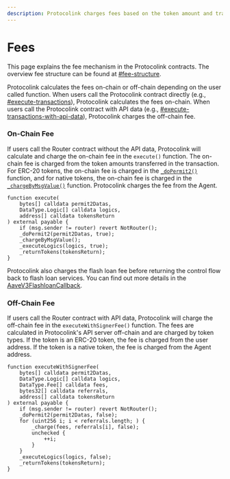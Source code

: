 ```yaml
---
description: Protocolink charges fees based on the token amount and transaction type
---
```


# Fees

This page explains the fee mechanism in the Protocolink contracts. The overview fee structure can be found at [#fee-structure](../../fees.md#fee-structure "mention").

Protocolink calculates the fees on-chain or off-chain depending on the user called function. When users call the Protocolink contract directly (e.g., [#execute-transactions](router.md#execute-transactions "mention")), Protocolink calculates the fees on-chain. When users call the Protocolink contract with API data (e.g., [#execute-transactions-with-api-data](router.md#execute-transactions-with-api-data "mention")), Protocolink charges the off-chain fee.

### On-Chain Fee

If users call the Router contract without the API data, Protocolink will calculate and charge the on-chain fee in the `execute()` function. The on-chain fee is charged from the token amounts transferred in the transaction. For ERC-20 tokens, the on-chain fee is charged in the [`_doPermit2()`](https://github.com/dinngo/protocolink-contract/blob/4b765ea9da53fc02b4bce890676cf080206fd00e/src/AgentImplementation.sol#L138) function, and for native tokens, the on-chain fee is charged in the [`_chargeByMsgValue()`](https://github.com/dinngo/protocolink-contract/blob/4b765ea9da53fc02b4bce890676cf080206fd00e/src/AgentImplementation.sol#L293) function. Protocolink charges the fee from the Agent.

```solidity
function execute(
    bytes[] calldata permit2Datas,
    DataType.Logic[] calldata logics,
    address[] calldata tokensReturn
) external payable {
    if (msg.sender != router) revert NotRouter();
    _doPermit2(permit2Datas, true);
    _chargeByMsgValue();
    _executeLogics(logics, true);
    _returnTokens(tokensReturn);
}
```

Protocolink also charges the flash loan fee before returning the control flow back to flash loan services. You can find out more details in the [AaveV3FlashloanCallback](https://github.com/dinngo/protocolink-contract/blob/c8743edc492bf7a25bbc8a0f55befb148e687a38/src/callbacks/AaveV3FlashLoanCallback.sol#L73C23-L73C23).

### Off-Chain Fee

If users call the Router contract with API data, Protocolink will charge the off-chain fee in the `executeWithSignerFee()` function. The fees are calculated in Protocolink's API server off-chain and are charged by token types. If the token is an ERC-20 token, the fee is charged from the user address. If the token is a native token, the fee is charged from the Agent address.

```solidity
function executeWithSignerFee(
    bytes[] calldata permit2Datas,
    DataType.Logic[] calldata logics,
    DataType.Fee[] calldata fees,
    bytes32[] calldata referrals,
    address[] calldata tokensReturn
) external payable {
    if (msg.sender != router) revert NotRouter();
    _doPermit2(permit2Datas, false);
    for (uint256 i; i < referrals.length; ) {
        _charge(fees, referrals[i], false);
        unchecked {
            ++i;
        }
    }
    _executeLogics(logics, false);
    _returnTokens(tokensReturn);
}
```
